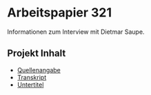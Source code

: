 # Arbeitspapier 321

Informationen zum Interview mit Dietmar Saupe.

## Projekt Inhalt

- [Quellenangabe](https://github.com/michael-holzheu/Arbeitspapier-321/tree/main/Attribution/Attribution.txt)
- [Transkript](https://github.com/michael-holzheu/Arbeitspapier-321/tree/main/Transcript)
- [Untertitel](https://github.com/michael-holzheu/Arbeitspapier-321/tree/main/Subtitles)
